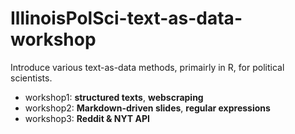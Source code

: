 # IllinoisPolSci-text-as-data-workshop

Introduce various text-as-data methods, primairly in R, for political scientists.

- workshop1: **structured texts**, **webscraping**
- workshop2: **Markdown-driven slides**, **regular expressions**
- workshop3: **Reddit & NYT API**

